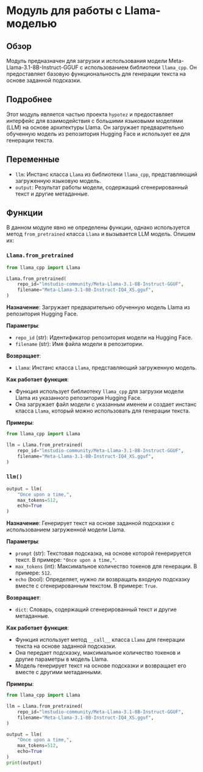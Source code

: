 # Модуль для работы с Llama-моделью
## Обзор

Модуль предназначен для загрузки и использования модели Meta-Llama-3.1-8B-Instruct-GGUF с использованием библиотеки `llama_cpp`. Он предоставляет базовую функциональность для генерации текста на основе заданной подсказки.

## Подробнее

Этот модуль является частью проекта `hypotez` и предоставляет интерфейс для взаимодействия с большими языковыми моделями (LLM) на основе архитектуры Llama. Он загружает предварительно обученную модель из репозитория Hugging Face и использует ее для генерации текста.

## Переменные

- `llm`: Инстанс класса `Llama` из библиотеки `llama_cpp`, представляющий загруженную языковую модель.
- `output`: Результат работы модели, содержащий сгенерированный текст и другие метаданные.

## Функции

В данном модуле явно не определены функции, однако используется метод `from_pretrained` класса `Llama` и вызывается LLM модель. Опишем их:

### `Llama.from_pretrained`

```python
from llama_cpp import Llama

Llama.from_pretrained(
	repo_id="lmstudio-community/Meta-Llama-3.1-8B-Instruct-GGUF",
	filename="Meta-Llama-3.1-8B-Instruct-IQ4_XS.gguf",
)
```

**Назначение**: Загружает предварительно обученную модель Llama из репозитория Hugging Face.

**Параметры**:

- `repo_id` (str): Идентификатор репозитория модели на Hugging Face.
- `filename` (str): Имя файла модели в репозитории.

**Возвращает**:

- `Llama`: Инстанс класса `Llama`, представляющий загруженную модель.

**Как работает функция**:

- Функция использует библиотеку `llama_cpp` для загрузки модели Llama из указанного репозитория Hugging Face.
- Она загружает файл модели с указанным именем и создает инстанс класса `Llama`, который можно использовать для генерации текста.

**Примеры**:

```python
from llama_cpp import Llama

llm = Llama.from_pretrained(
	repo_id="lmstudio-community/Meta-Llama-3.1-8B-Instruct-GGUF",
	filename="Meta-Llama-3.1-8B-Instruct-IQ4_XS.gguf",
)
```

### `llm()`
```python
output = llm(
	"Once upon a time,",
	max_tokens=512,
	echo=True
)
```

**Назначение**: Генерирует текст на основе заданной подсказки с использованием загруженной модели Llama.

**Параметры**:

- `prompt` (str): Текстовая подсказка, на основе которой генерируется текст. В примере: `"Once upon a time,"`.
- `max_tokens` (int): Максимальное количество токенов для генерации. В примере: `512`.
- `echo` (bool): Определяет, нужно ли возвращать входную подсказку вместе с сгенерированным текстом. В примере: `True`.

**Возвращает**:

- `dict`: Словарь, содержащий сгенерированный текст и другие метаданные.

**Как работает функция**:

- Функция использует метод `__call__` класса `Llama` для генерации текста на основе заданной подсказки.
- Она передает подсказку, максимальное количество токенов и другие параметры в модель Llama.
- Модель генерирует текст на основе подсказки и возвращает его вместе с другими метаданными.

**Примеры**:

```python
from llama_cpp import Llama

llm = Llama.from_pretrained(
	repo_id="lmstudio-community/Meta-Llama-3.1-8B-Instruct-GGUF",
	filename="Meta-Llama-3.1-8B-Instruct-IQ4_XS.gguf",
)

output = llm(
	"Once upon a time,",
	max_tokens=512,
	echo=True
)
print(output)
```